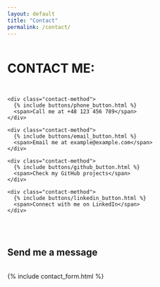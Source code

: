 ```yaml
---
layout: default
title: "Contact"
permalink: /contact/
---
```


<style>
.contact-page {
  display: flex;
  flex-wrap: wrap;
  gap: 2rem;
}

.contact-info, .contact-form-column {
  flex: 1 1 300px; /* flexible columns, min width 300px */
  display: flex;
  flex-direction: column;
  gap: 1rem;
}

.contact-info h1 {
  margin-bottom: 1rem;
}

.contact-method {
  display: flex;
  align-items: center;
  gap: 1rem;
}

.contact-method span {
  font-size: 1rem;
}
</style>

<div class="contact-page">
  <!-- Left column: contact info -->
  <div class="contact-info">
    <h1>CONTACT ME:</h1>

    <div class="contact-method">
      {% include buttons/phone_button.html %}
      <span>Call me at +48 123 456 789</span>
    </div>

    <div class="contact-method">
      {% include buttons/email_button.html %}
      <span>Email me at example@example.com</span>
    </div>

    <div class="contact-method">
      {% include buttons/github_button.html %}
      <span>Check my GitHub projects</span>
    </div>

    <div class="contact-method">
      {% include buttons/linkedin_button.html %}
      <span>Connect with me on LinkedIn</span>
    </div>
  </div>

  <!-- Right column: contact form -->
  <div class="contact-form-column">
    <h2>Send me a message</h2>
    {% include contact_form.html %}
  </div>
</div>